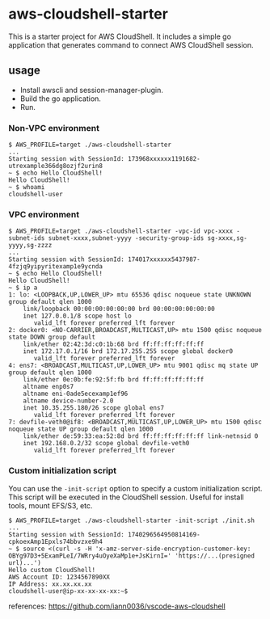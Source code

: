 # aws-cloudshell-starter

This is a starter project for AWS CloudShell.
It includes a simple go application that generates command to connect AWS CloudShell session.

## usage
* Install awscli and session-manager-plugin.
* Build the go application.
* Run.

### Non-VPC environment
```shell
$ AWS_PROFILE=target ./aws-cloudshell-starter
...
Starting session with SessionId: 173968xxxxxx1191682-utrexample366dg8ozjf2urin8
~ $ echo Hello CloudShell!
Hello CloudShell!
~ $ whoami
cloudshell-user
```

### VPC environment
```shell
$ AWS_PROFILE=target ./aws-cloudshell-starter -vpc-id vpc-xxxx -subnet-ids subnet-xxxx,subnet-yyyy -security-group-ids sg-xxxx,sg-yyyy,sg-zzzz
...
Starting session with SessionId: 174017xxxxxx5437987-4fzjq9yipyritexamp1e9ycnda
~ $ echo Hello CloudShell!
Hello CloudShell!
~ $ ip a
1: lo: <LOOPBACK,UP,LOWER_UP> mtu 65536 qdisc noqueue state UNKNOWN group default qlen 1000
    link/loopback 00:00:00:00:00:00 brd 00:00:00:00:00:00
    inet 127.0.0.1/8 scope host lo
       valid_lft forever preferred_lft forever
2: docker0: <NO-CARRIER,BROADCAST,MULTICAST,UP> mtu 1500 qdisc noqueue state DOWN group default 
    link/ether 02:42:3d:c0:1b:68 brd ff:ff:ff:ff:ff:ff
    inet 172.17.0.1/16 brd 172.17.255.255 scope global docker0
       valid_lft forever preferred_lft forever
4: ens7: <BROADCAST,MULTICAST,UP,LOWER_UP> mtu 9001 qdisc mq state UP group default qlen 1000
    link/ether 0e:0b:fe:92:5f:fb brd ff:ff:ff:ff:ff:ff
    altname enp0s7
    altname eni-0ade5ecexamp1ef96
    altname device-number-2.0
    inet 10.35.255.180/26 scope global ens7
       valid_lft forever preferred_lft forever
7: devfile-veth0@if8: <BROADCAST,MULTICAST,UP,LOWER_UP> mtu 1500 qdisc noqueue state UP group default qlen 1000
    link/ether de:59:33:ea:52:8d brd ff:ff:ff:ff:ff:ff link-netnsid 0
    inet 192.168.0.2/32 scope global devfile-veth0
       valid_lft forever preferred_lft forever
```

### Custom initialization script
You can use the `-init-script` option to specify a custom initialization script.
This script will be executed in the CloudShell session.
Useful for install tools, mount EFS/S3, etc.

```shell
$ AWS_PROFILE=target ./aws-cloudshell-starter -init-script ./init.sh
...
Starting session with SessionId: 1740296564950814169-cpkoexAmp1Epxls74bbvzxe9h4
~ $ source <(curl -s -H 'x-amz-server-side-encryption-customer-key: OBYg97D3+5ExamPLeI/7WRry4uOyeXaMp1e+JsKirnI=' 'https://...(presigned url)...') 
Hello custom CloudShell!
AWS Account ID: 1234567890XX
IP Address: xx.xx.xx.xx
cloudshell-user@ip-xx-xx-xx-xx:~$ 

```

references: https://github.com/iann0036/vscode-aws-cloudshell
